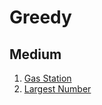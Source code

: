 # Greedy

## Medium

1. [Gas Station](https://leetcode.com/problems/gas-station/)
2. [Largest Number](https://leetcode.com/problems/largest-number/)